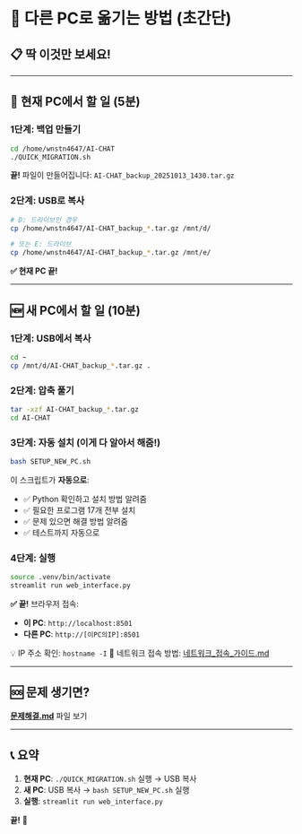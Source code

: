 # 🚀 다른 PC로 옮기는 방법 (초간단)

## 📋 딱 이것만 보세요!

---

## 🎯 현재 PC에서 할 일 (5분)

### 1단계: 백업 만들기
```bash
cd /home/wnstn4647/AI-CHAT
./QUICK_MIGRATION.sh
```

**끝!** 파일이 만들어집니다: `AI-CHAT_backup_20251013_1430.tar.gz`

### 2단계: USB로 복사
```bash
# D: 드라이브인 경우
cp /home/wnstn4647/AI-CHAT_backup_*.tar.gz /mnt/d/

# 또는 E: 드라이브
cp /home/wnstn4647/AI-CHAT_backup_*.tar.gz /mnt/e/
```

**✅ 현재 PC 끝!**

---

## 🆕 새 PC에서 할 일 (10분)

### 1단계: USB에서 복사
```bash
cd ~
cp /mnt/d/AI-CHAT_backup_*.tar.gz .
```

### 2단계: 압축 풀기
```bash
tar -xzf AI-CHAT_backup_*.tar.gz
cd AI-CHAT
```

### 3단계: 자동 설치 (이게 다 알아서 해줌!)
```bash
bash SETUP_NEW_PC.sh
```

이 스크립트가 **자동으로**:
- ✅ Python 확인하고 설치 방법 알려줌
- ✅ 필요한 프로그램 17개 전부 설치
- ✅ 문제 있으면 해결 방법 알려줌
- ✅ 테스트까지 자동으로

### 4단계: 실행
```bash
source .venv/bin/activate
streamlit run web_interface.py
```

**✅ 끝!** 브라우저 접속:
- **이 PC**: `http://localhost:8501`
- **다른 PC**: `http://[이PC의IP]:8501`

💡 IP 주소 확인: `hostname -I`
📱 네트워크 접속 방법: [네트워크_접속_가이드.md](네트워크_접속_가이드.md)

---

## 🆘 문제 생기면?

**[문제해결.md](문제해결.md)** 파일 보기

---

## 📞 요약

1. **현재 PC**: `./QUICK_MIGRATION.sh` 실행 → USB 복사
2. **새 PC**: USB 복사 → `bash SETUP_NEW_PC.sh` 실행
3. **실행**: `streamlit run web_interface.py`

**끝!** 🎉
